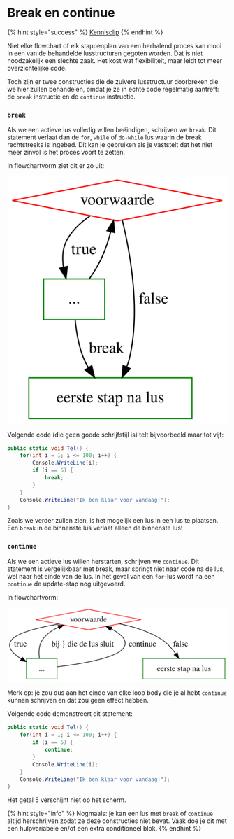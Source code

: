 # Break en continue

{% hint style="success" %}
[Kennisclip](https://youtu.be/VVG_Iri0v48)
{% endhint %}

Niet elke flowchart of elk stappenplan van een herhalend proces kan mooi in een van de behandelde lusstructuren gegoten worden. Dat is niet noodzakelijk een slechte zaak. Het kost wat flexibiliteit, maar leidt tot meer overzichtelijke code.

Toch zijn er twee constructies die de zuivere lusstructuur doorbreken die we hier zullen behandelen, omdat je ze in echte code regelmatig aantreft: de `break` instructie en de `continue` instructie.

### `break`

Als we een actieve lus volledig willen beëindigen, schrijven we `break`. Dit statement verlaat dan de `for`, `while` of `do-while` lus waarin de break rechtstreeks is ingebed. Dit kan je gebruiken als je vaststelt dat het niet meer zinvol is het proces voort te zetten.

In flowchartvorm ziet dit er zo uit:

![break verlaat onmiddellijk de lus. ... kan hier een reeks stappen voorstellen, waarin ergens break staat.](../../.gitbook/assets/flowchartbreak.svg)

Volgende code \(die geen goede schrijfstijl is\) telt bijvoorbeeld maar tot vijf:

```csharp
public static void Tel() {
    for(int i = 1; i <= 100; i++) {
        Console.WriteLine(i);
        if (i == 5) {
            break;
        }
    }
    Console.WriteLine("Ik ben klaar voor vandaag!");
}
```

Zoals we verder zullen zien, is het mogelijk een lus in een lus te plaatsen. Een `break` in de binnenste lus verlaat alleen de binnenste lus!

### `continue`

Als we een actieve lus willen herstarten, schrijven we `continue`. Dit statement is vergelijkbaar met break, maar springt niet naar code na de lus, wel naar het einde van de lus. In het geval van een `for`-lus wordt na een `continue` de update-stap nog uitgevoerd.

In flowchartvorm:

![continue hervat de lus. ... kan hier een reeks stappen voorstellen waarin ergens continue staat.](../../.gitbook/assets/flowchartcontinue.svg)

Merk op: je zou dus aan het einde van elke loop body die je al hebt `continue` kunnen schrijven en dat zou geen effect hebben.

Volgende code demonstreert dit statement:

```csharp
public static void Tel() {
    for(int i = 1; i <= 100; i++) {
        if (i == 5) {
            continue;
        }
        Console.WriteLine(i);
    }
    Console.WriteLine("Ik ben klaar voor vandaag!");
}
```

Het getal 5 verschijnt niet op het scherm.

{% hint style="info" %}
Nogmaals: je kan een lus met `break` of `continue` altijd herschrijven zodat ze deze constructies niet bevat. Vaak doe je dit met een hulpvariabele en/of een extra conditioneel blok.
{% endhint %}

